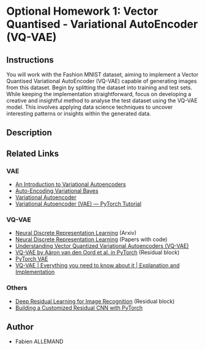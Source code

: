 # Optional Homework 1: Vector Quantised - Variational AutoEncoder (VQ-VAE)

## Instructions
You will work with the Fashion MNIST dataset, aiming to implement a Vector Quantised Variational AutoEncoder (VQ-VAE) capable of generating images from this dataset. Begin by splitting the dataset into training and test sets. While keeping the implementation straightforward, focus on developing a creative and insightful method to analyse the test dataset using the VQ-VAE model. This involves applying data science techniques to uncover interesting patterns or insights within the generated data.

## Description

## Related Links

### VAE
- [An Introduction to Variational Autoencoders](https://arxiv.org/abs/1906.02691)
- [Auto-Encoding Variational Bayes](https://arxiv.org/abs/1312.6114)
- [Variational Autoencoder](https://paperswithcode.com/method/vae)
- [Variational Autoencoder (VAE) — PyTorch Tutorial](https://medium.com/@rekalantar/variational-auto-encoder-vae-pytorch-tutorial-dce2d2fe0f5f)

### VQ-VAE
- [Neural Discrete Representation Learning](https://arxiv.org/abs/1711.00937) (Arxiv)
- [Neural Discrete Representation Learning](https://paperswithcode.com/paper/neural-discrete-representation-learning#code) (Papers with code)
- [Understanding Vector Quantized Variational Autoencoders (VQ-VAE)](https://shashank7-iitd.medium.com/understanding-vector-quantized-variational-autoencoders-vq-vae-323d710a888a)
- [VQ-VAE by Aäron van den Oord et al. in PyTorch](https://medium.com/@neetu.sigger/a-comprehensive-guide-to-understanding-and-implementing-bottleneck-residual-blocks-6b420706f66b) (Residual block)
- [PyTorch VAE](https://github.com/AntixK/PyTorch-VAE)
- [VQ-VAE | Everything you need to know about it | Explanation and Implementation](https://www.youtube.com/watch?v=1ZHzAOutcnw&ab_channel=ExplainingAI)

### Others
- [Deep Residual Learning for Image Recognition](https://arxiv.org/abs/1512.03385) (Residual block)
- [Building a Customized Residual CNN with PyTorch](https://medium.com/@chen-yu/building-a-customized-residual-cnn-with-pytorch-471810e894ed)

## Author
- Fabien ALLEMAND
